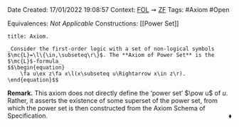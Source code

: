 <br />
<br />

Date Created: 17/01/2022 19:08:57
Context: [$\textrm{FOL}$](obsidian://open?file=First%20Order%20Logic)$\,\,\rightsquigarrow\,\,$[$\textrm{ZF}$](obsidian://open?file=Zermelo-Fraenkel%20Set%20Theory)
Tags: #Axiom #Open

Equivalences: _Not Applicable_
Constructions: [[Power Set]]

``` ad-Axiom
title: Axiom.

_Consider the first-order logic with a set of non-logical symbols $\mc{L}=\l\{\in,\subseteq\r\}$. The **Axiom of Power Set** is the $\mc{L}$-formula_
$$\begin{equation}
    \fa u\ex z\fa x\l(x\subseteq u\Rightarrow x\in z\r).
\end{equation}$$

```

**Remark.** This axiom does not directly define the $\textrm{`}$power set$\textrm{'}$ $\pow u$ of $u$. Rather, it asserts the existence of some superset of the power set, from which the power set is then constructed from the Axiom Schema of Specification.<span style="float:right;">$\blacklozenge$</span>
